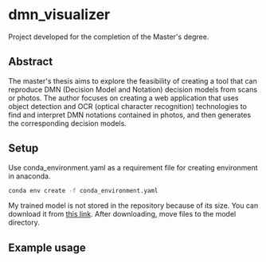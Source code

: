 # dmn_visualizer

Project developed for the completion of the Master's degree.


## Abstract

The master's thesis aims to explore the feasibility of creating a tool that can reproduce DMN (Decision Model and Notation) decision models from scans or photos. The author focuses on creating a web application that uses object detection and OCR (optical character recognition) technologies to find and interpret DMN notations contained in photos, and then generates the corresponding decision models.


## Setup

Use conda_environment.yaml as a requirement file for creating environment in anaconda. 

```bash
conda env create -f conda_environment.yaml
```

My trained model is not stored in the repository because of its size. You can download it from [this link](https://dl.dropboxusercontent.com/s/random_characters/your_model). After downloading, move files to the model directory.

## Example usage